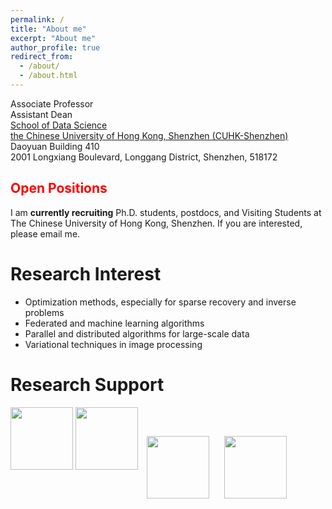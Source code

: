 ```yaml
---
permalink: /
title: "About me"
excerpt: "About me"
author_profile: true
redirect_from: 
  - /about/
  - /about.html
---
```


Associate Professor<br>
Assistant Dean<br>
[School of Data Science](https://sds.cuhk.edu.cn)<br>
[the Chinese University of Hong Kong, Shenzhen (CUHK-Shenzhen)](https://www.cuhk.edu.cn/en)<br>
Daoyuan Building 410<br>
2001 Longxiang Boulevard, Longgang District, Shenzhen, 518172


<!--Associate Professor (on leave from August 2022)\
[Department of Computational Mathematics, Science and Engineering (CMSE)](https://cmse.msu.edu/)\
[Department of Mathematics](https://math.msu.edu/)\
[Michigan State University](https://msu.edu/)-->


<h2 style="color:red;">Open Positions</h2>
  
I am **currently recruiting** Ph.D. students, postdocs, and Visiting Students at The Chinese University of Hong Kong, Shenzhen. If you are interested, please email me.


Research Interest
===
+ Optimization methods, especially for sparse recovery and inverse problems
+ Federated and machine learning algorithms
+ Parallel and distributed algorithms for large-scale data
+ Variational techniques in image processing

Research Support 
=== 
<p>
  <img src="https://mingyan08.github.io/images/nsfc.png" width="100px" alt="">
  <img src="https://mingyan08.github.io/images/NSF.png" width="100px" alt="">
  <img src="https://mingyan08.github.io/images/FORD.png" width="100px" alt="" style="vertical-align:middle;margin:30px 10px;">
  <img src="https://mingyan08.github.io/images/Facebook.png" width="100px" alt="" style="vertical-align:middle;margin:0px 10px;">
</p>


